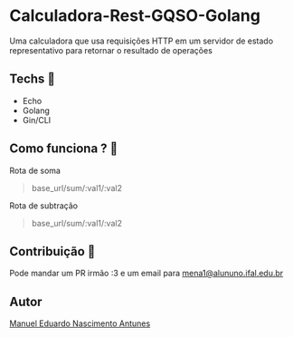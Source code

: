 # Calculadora-Rest-GQSO-Golang

Uma calculadora que usa requisições HTTP em um servidor de estado representativo para retornar o resultado de operações

## Techs 🚀
* Echo 
* Golang
* Gin/CLI

## Como funciona ? 🧐

Rota de soma
> base_url/sum/:val1/:val2

Rota de subtração
> base_url/sum/:val1/:val2

## Contribuição 🤝

Pode mandar um PR irmão :3 e um email para mena1@alununo.ifal.edu.br

## Autor

[Manuel Eduardo Nascimento Antunes](https://github.com/Manuel-Antunes)
